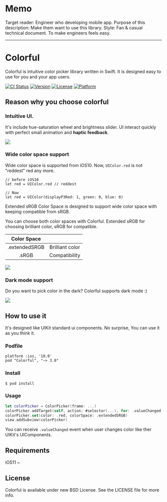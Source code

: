 # Memo
Target reader: Engineer who developing mobile app.
Purpose of this description: Make them want to use this library.
Style: Fan & casual technical document. To make engineers feels easy.

----

# Colorful

Colorful is intuitive color picker library written in Swift.
It is designed easy to use for you and your app users.

[![CI Status](https://img.shields.io/travis/hayashi311/Colorful.svg?style=flat)](https://travis-ci.org/hayashi311/Colorful)
[![Version](https://img.shields.io/cocoapods/v/Colorful.svg?style=flat)](https://cocoapods.org/pods/Colorful)
[![License](https://img.shields.io/cocoapods/l/Colorful.svg?style=flat)](https://cocoapods.org/pods/Colorful)
[![Platform](https://img.shields.io/cocoapods/p/Colorful.svg?style=flat)](https://cocoapods.org/pods/Colorful)

## Reason why you choose colorful

### Intuitive UI.

It's include hue-saturation wheel and brightness slider.
UI interact quickly with perfect small animation and **haptic feedback**.

![](https://github.com/hayashi311/Color-Picker-for-iOS/raw/screenshot/ColorfulUI.gif)

### Wide color space support

Wide color space is supported from iOS10.
Now, `UIColor.red` is not "reddest" red any more.

```
// before iOS10
let red = UIColor.red // reddest

// Now
let red = UIColor(displayP3Red: 1, green: 0, blue: 0)
```

Extended sRGB Color Space is designed to support wide color space with keeping compatible from sRGB.

You can choose both color spaces with Colorful. 
Extended sRGB for choosing brilliant color, sRGB for compatible.

| Color Space |  |
| :-------: | :---------: |
| .extendedSRGB | Brilliant color |
| .sRGB | Compatibility |

![](https://github.com/hayashi311/Color-Picker-for-iOS/raw/screenshot/ColorPicker_ColorSpace.png)

### Dark mode support

Do you want to pick color in the dark? 
Colorful supports dark mode :)

![](https://github.com/hayashi311/Color-Picker-for-iOS/raw/screenshot/ColorPicker_Dark.png)


## How to use it

It's designed like UIKit standard ui components.
No surprise, You can use it as you think it.

### Podfile

```
platform :ios, '10.0'
pod "Colorful", "~> 3.0"
```

### Install

```
$ pod install
```

### Usage

```swift
let colorPicker = ColorPicker(frame: ...)
colorPicker.addTarget(self, action: #selector(...), for: .valueChanged)
colorPicker.set(color: .red, colorSpace: .extendedSRGB)
view.addSubview(colorPicker)
```

You can receive `.valueChanged` event when user changes color like ther UIKit's UIComponents.


## Requirements

iOS11 ~

## License

Colorful is available under new BSD License. See the LICENSE file for more info.
